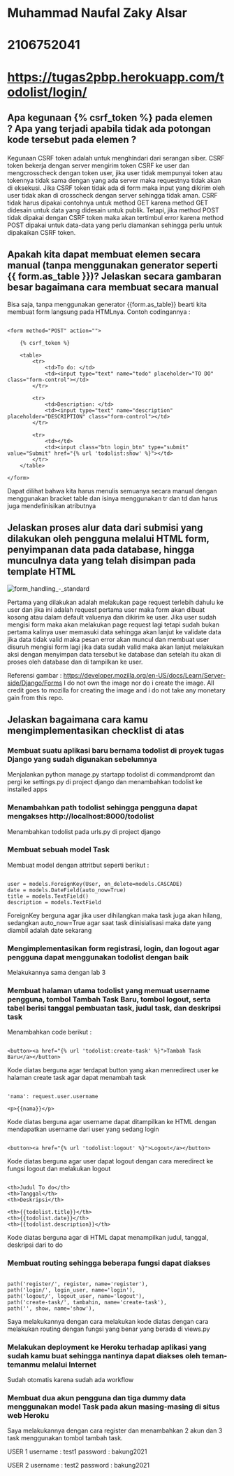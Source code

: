 # Muhammad Naufal Zaky Alsar

# 2106752041

# https://tugas2pbp.herokuapp.com/todolist/login/

## Apa kegunaan {% csrf_token %} pada elemen <form>? Apa yang terjadi apabila tidak ada potongan kode tersebut pada elemen <form>?

Kegunaan CSRF token adalah untuk menghindari dari serangan siber. CSRF token bekerja dengan server mengirim token CSRF ke user dan mengcrosscheck dengan token user, jika user tidak mempunyai token atau tokennya tidak sama dengan yang ada server maka requestnya tidak akan di eksekusi. Jika CSRF token tidak ada di form maka input yang dikirim oleh user tidak akan di crosscheck dengan server sehingga tidak aman. CSRF tidak harus dipakai contohnya untuk method GET karena method GET didesain untuk data yang didesain untuk publik. Tetapi, jika method POST tidak dipakai dengan CSRF token maka akan tertimbul error karena method POST dipakai untuk data-data yang perlu diamankan sehingga perlu untuk dipakaikan CSRF token.

## Apakah kita dapat membuat elemen <form> secara manual (tanpa menggunakan generator seperti {{ form.as_table }})? Jelaskan secara gambaran besar bagaimana cara membuat <form> secara manual

Bisa saja, tanpa menggunakan generator {{form.as_table}} bearti kita membuat form langsung pada HTMLnya. Contoh codingannya : 

```

<form method="POST" action="">

    {% csrf_token %}

    <table>
        <tr>
            <td>To do: </td>
            <td><input type="text" name="todo" placeholder="TO DO" class="form-control"></td>
        </tr>
                
        <tr>
            <td>Description: </td>
            <td><input type="text" name="description" placeholder="DESCRIPTION" class="form-control"></td>
        </tr>

        <tr>
            <td></td>
            <td><input class="btn login_btn" type="submit" value="Submit" href="{% url 'todolist:show' %}"></td>
        </tr>
    </table>
        
</form>

```

Dapat dilihat bahwa kita harus menulis semuanya secara manual dengan menggunakan bracket table dan isinya menggunakan tr dan td dan harus juga mendefinisikan atributnya

##  Jelaskan proses alur data dari submisi yang dilakukan oleh pengguna melalui HTML form, penyimpanan data pada database, hingga munculnya data yang telah disimpan pada template HTML

![form_handling_-_standard](https://user-images.githubusercontent.com/88728529/192574062-a13f6123-1a32-4fe8-ae28-890032f0f634.png)

Pertama yang dilakukan adalah melakukan page request terlebih dahulu ke user dan jika ini adalah request pertama user maka form akan dibuat kosong atau dalam default valuenya dan dikirim ke user. Jika user sudah mengisi form maka akan melakukan page request lagi tetapi sudah bukan pertama kalinya user memasuki data sehingga akan lanjut ke validate data jika data tidak valid maka pesan error akan muncul dan membuat user disuruh mengisi form lagi jika data sudah valid maka akan lanjut melakukan aksi dengan menyimpan data tersebut ke database dan setelah itu akan di proses oleh database dan di tampilkan ke user.

Referensi gambar : https://developer.mozilla.org/en-US/docs/Learn/Server-side/Django/Forms
I do not own the image nor do i create the image. All credit goes to mozilla for creating the image and i do not take any monetary gain from this repo. 

##  Jelaskan bagaimana cara kamu mengimplementasikan checklist di atas

### Membuat suatu aplikasi baru bernama todolist di proyek tugas Django yang sudah digunakan sebelumnya

Menjalankan python manage.py startapp todolist di commandpromt dan pergi ke settings.py di project django dan menambahkan todolist ke installed apps

###  Menambahkan path todolist sehingga pengguna dapat mengakses http://localhost:8000/todolist

Menambahkan todolist pada urls.py di project django

### Membuat sebuah model Task

Membuat model dengan attritbut seperti berikut :

```

user = models.ForeignKey(User, on_delete=models.CASCADE)
date = models.DateField(auto_now=True)
title = models.TextField()
description = models.TextField

```

ForeignKey berguna agar jika user dihilangkan maka task juga akan hilang, sedangkan auto_now=True agar saat task diinisialisasi maka date yang diambil adalah date sekarang

### Mengimplementasikan form registrasi, login, dan logout agar pengguna dapat menggunakan todolist dengan baik

Melakukannya sama dengan lab 3

### Membuat halaman utama todolist yang memuat username pengguna, tombol Tambah Task Baru, tombol logout, serta tabel berisi tanggal pembuatan task, judul task, dan deskripsi task

Menambahkan code berikut :

```

<button><a href="{% url 'todolist:create-task' %}">Tambah Task Baru</a></button>

```

Kode diatas berguna agar terdapat button yang akan menredirect user ke halaman create task agar dapat menambah task

``` 

'nama': request.user.username

<p>{{nama}}</p>

```

Kode diatas berguna agar username dapat ditampilkan ke HTML dengan mendapatkan username dari user yang sedang login

```

<button><a href="{% url 'todolist:logout' %}">Logout</a></button>

```

Kode diatas berguna agar user dapat logout dengan cara meredirect ke fungsi logout dan melakukan logout

```

<th>Judul To do</th>
<th>Tanggal</th>
<th>Deskripsi</th>

<th>{{todolist.title}}</th>
<th>{{todolist.date}}</th>
<th>{{todolist.description}}</th>

```

Kode diatas berguna agar di HTML dapat menampilkan judul, tanggal, deskripsi dari to do

### Membuat routing sehingga beberapa fungsi dapat diakses

```

path('register/', register, name='register'),
path('login/', login_user, name='login'),
path('logout/', logout_user, name='logout'),
path('create-task/', tambahin, name='create-task'),
path('', show, name='show'),

```

Saya melakukannya dengan cara melakukan kode diatas dengan cara melakukan routing dengan fungsi yang benar yang berada di views.py

###  Melakukan deployment ke Heroku terhadap aplikasi yang sudah kamu buat sehingga nantinya dapat diakses oleh teman-temanmu melalui Internet

Sudah otomatis karena sudah ada workflow

### Membuat dua akun pengguna dan tiga dummy data menggunakan model Task pada akun masing-masing di situs web Heroku

Saya melakukannya dengan cara register dan menambahkan 2 akun dan 3 task menggunakan tombol tambah task.

USER 1
username : test1
password : bakung2021

USER 2
username : test2
password : bakung2021













